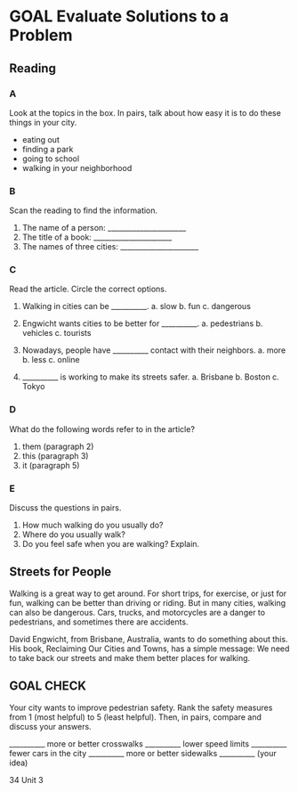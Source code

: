 # GOAL Evaluate Solutions to a Problem

## Reading

### A
Look at the topics in the box. In pairs, talk about how easy it is to do these things in your city.

- eating out
- finding a park
- going to school
- walking in your neighborhood

### B
Scan the reading to find the information.

1. The name of a person: ______________________
2. The title of a book: ______________________
3. The names of three cities: ______________________

### C
Read the article. Circle the correct options.

1. Walking in cities can be __________.
   a. slow    b. fun    c. dangerous

2. Engwicht wants cities to be better for __________.
   a. pedestrians    b. vehicles    c. tourists

3. Nowadays, people have __________ contact with their neighbors.
   a. more    b. less    c. online

4. __________ is working to make its streets safer.
   a. Brisbane    b. Boston    c. Tokyo

### D
What do the following words refer to in the article?
1. them (paragraph 2)
2. this (paragraph 3)
3. it (paragraph 5)

### E
Discuss the questions in pairs.
1. How much walking do you usually do?
2. Where do you usually walk?
3. Do you feel safe when you are walking? Explain.

## Streets for People

Walking is a great way to get around. For short trips, for exercise, or just for fun, walking can be better than driving or riding. But in many cities, walking can also be dangerous. Cars, trucks, and motorcycles are a danger to pedestrians, and sometimes there are accidents.

David Engwicht, from Brisbane, Australia, wants to do something about this. His book, Reclaiming Our Cities and Towns, has a simple message: We need to take back our streets and make them better places for walking.

## GOAL CHECK
Your city wants to improve pedestrian safety. Rank the safety measures from 1 (most helpful) to 5 (least helpful). Then, in pairs, compare and discuss your answers.

__________ more or better crosswalks
__________ lower speed limits
__________ fewer cars in the city
__________ more or better sidewalks
__________ (your idea)

34 Unit 3